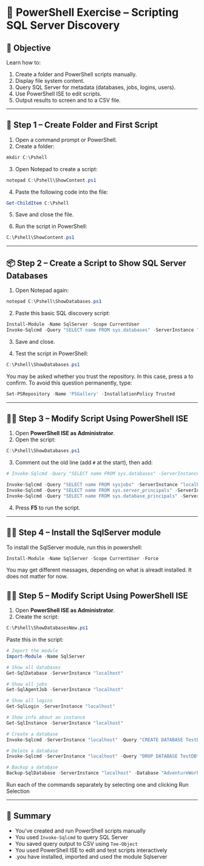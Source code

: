 
# 🧪 PowerShell Exercise – Scripting SQL Server Discovery

## 🎯 Objective

Learn how to:
1. Create a folder and PowerShell scripts manually.
2. Display file system content.
3. Query SQL Server for metadata (databases, jobs, logins, users).
4. Use PowerShell ISE to edit scripts.
5. Output results to screen and to a CSV file.

---

## 📁 Step 1 – Create Folder and First Script

1. Open a command prompt or PowerShell.
2. Create a folder:

```powershell
mkdir C:\Pshell
```

3. Open Notepad to create a script:

```powershell
notepad C:\Pshell\ShowContent.ps1
```

4. Paste the following code into the file:

```powershell
Get-ChildItem C:\Pshell
```

5. Save and close the file.

6. Run the script in PowerShell:

```powershell
C:\Pshell\ShowContent.ps1
```

---

## 📦 Step 2 – Create a Script to Show SQL Server Databases

1. Open Notepad again:

```powershell
notepad C:\Pshell\ShowDatabases.ps1
```

2. Paste this basic SQL discovery script:

```powershell
Install-Module -Name SqlServer -Scope CurrentUser
Invoke-Sqlcmd -Query "SELECT name FROM sys.databases" -ServerInstance "localhost" 
```

3. Save and close.

4. Test the script in PowerShell:

```powershell
C:\Pshell\ShowDatabases.ps1
```
You may be asked whether you trust the repository. In this case, press a to confirm.
To avoid this question permanently, type:

```powershell
Set-PSRepository -Name 'PSGallery' -InstallationPolicy Trusted
```



---

## 🧑‍💻 Step 3 – Modify Script Using PowerShell ISE

1. Open **PowerShell ISE as Administrator**.
2. Open the script:

```powershell
C:\Pshell\ShowDatabases.ps1
```

3. Comment out the old line (add `#` at the start), then add:

```powershell
# Invoke-Sqlcmd -Query "SELECT name FROM sys.databases" -ServerInstance "localhost" 

Invoke-Sqlcmd -Query "SELECT name FROM sysjobs" -ServerInstance "localhost" -Database msdb  | Tee-Object -FilePath C:\Pshell\Jobs.csv
Invoke-Sqlcmd -Query "SELECT name FROM sys.server_principals" -ServerInstance "localhost"  | Tee-Object -FilePath C:\Pshell\Logins.csv
Invoke-Sqlcmd -Query "SELECT name FROM sys.database_principals" -ServerInstance "localhost" -Database msdb  | Tee-Object -FilePath C:\Pshell\MsdbUsers.csv

```

4. Press **F5** to run the script.

---

## 🧑‍💻 Step 4 – Install the SqlServer module

To install the SqlServer module, run this in powershell:

```powershell
Install-Module -Name SqlServer -Scope CurrentUser -Force 
```
You may get different messages, depending on what is alreadt installed. It does not matter for now.

## 🧑‍💻 Step 5 – Modify Script Using PowerShell ISE

1. Open **PowerShell ISE as Administrator**.
2. Create the script:

```powershell
C:\Pshell\ShowDatabasesNew.ps1
```

Paste this in the script:

```powershell
# Import the module
Import-Module -Name SqlServer

# Show all databases
Get-SqlDatabase -ServerInstance "localhost"

# Show all jobs
Get-SqlAgentJob -ServerInstance "localhost"

# Show all logins
Get-SqlLogin -ServerInstance "localhost"

# Show info about an instance
Get-SqlInstance -ServerInstance "localhost"

# Create a database
Invoke-Sqlcmd -ServerInstance "localhost" -Query "CREATE DATABASE TestDB"

# Delete a database
Invoke-Sqlcmd -ServerInstance "localhost" -Query "DROP DATABASE TestDB" 

# Backup a database
Backup-SqlDatabase -ServerInstance "localhost" -Database "AdventureWorks" -BackupFile "C:\SqlBackups\AdventureWorks.bak"

```

Run each of the commands separately by selecting one and clicking Run Selection



---

## 📝 Summary

- You’ve created and run PowerShell scripts manually
- You used `Invoke-Sqlcmd` to query SQL Server
- You saved query output to CSV using `Tee-Object`
- You used PowerShell ISE to edit and test scripts interactively
- .you have installed, imported and used the module Sqlserver

